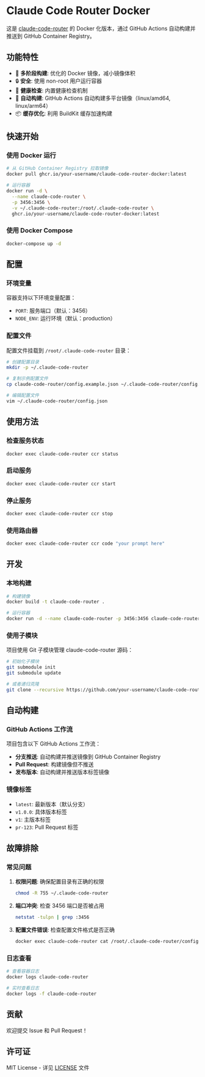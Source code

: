 # Claude Code Router Docker

这是 [claude-code-router](https://github.com/musistudio/claude-code-router) 的 Docker 化版本，通过 GitHub Actions 自动构建并推送到 GitHub Container Registry。

## 功能特性

- 🐳 **多阶段构建**: 优化的 Docker 镜像，减小镜像体积
- 🔒 **安全**: 使用 non-root 用户运行容器
- 🏥 **健康检查**: 内置健康检查机制
- 🔄 **自动构建**: GitHub Actions 自动构建多平台镜像（linux/amd64, linux/arm64）
- 📦 **缓存优化**: 利用 BuildKit 缓存加速构建

## 快速开始

### 使用 Docker 运行

```bash
# 从 GitHub Container Registry 拉取镜像
docker pull ghcr.io/your-username/claude-code-router-docker:latest

# 运行容器
docker run -d \
  --name claude-code-router \
  -p 3456:3456 \
  -v ~/.claude-code-router:/root/.claude-code-router \
  ghcr.io/your-username/claude-code-router-docker:latest
```

### 使用 Docker Compose

```bash
docker-compose up -d
```

## 配置

### 环境变量

容器支持以下环境变量配置：

- `PORT`: 服务端口（默认：3456）
- `NODE_ENV`: 运行环境（默认：production）

### 配置文件

配置文件挂载到 `/root/.claude-code-router` 目录：

```bash
# 创建配置目录
mkdir -p ~/.claude-code-router

# 复制示例配置文件
cp claude-code-router/config.example.json ~/.claude-code-router/config.json

# 编辑配置文件
vim ~/.claude-code-router/config.json
```

## 使用方法

### 检查服务状态

```bash
docker exec claude-code-router ccr status
```

### 启动服务

```bash
docker exec claude-code-router ccr start
```

### 停止服务

```bash
docker exec claude-code-router ccr stop
```

### 使用路由器

```bash
docker exec claude-code-router ccr code "your prompt here"
```

## 开发

### 本地构建

```bash
# 构建镜像
docker build -t claude-code-router .

# 运行容器
docker run -d --name claude-code-router -p 3456:3456 claude-code-router
```

### 使用子模块

项目使用 Git 子模块管理 claude-code-router 源码：

```bash
# 初始化子模块
git submodule init
git submodule update

# 或者递归克隆
git clone --recursive https://github.com/your-username/claude-code-router-docker.git
```

## 自动构建

### GitHub Actions 工作流

项目包含以下 GitHub Actions 工作流：

- **分支推送**: 自动构建并推送镜像到 GitHub Container Registry
- **Pull Request**: 构建镜像但不推送
- **发布版本**: 自动构建并推送版本标签镜像

### 镜像标签

- `latest`: 最新版本（默认分支）
- `v1.0.0`: 具体版本标签
- `v1`: 主版本标签
- `pr-123`: Pull Request 标签

## 故障排除

### 常见问题

1. **权限问题**: 确保配置目录有正确的权限
   ```bash
   chmod -R 755 ~/.claude-code-router
   ```

2. **端口冲突**: 检查 3456 端口是否被占用
   ```bash
   netstat -tulpn | grep :3456
   ```

3. **配置文件错误**: 检查配置文件格式是否正确
   ```bash
   docker exec claude-code-router cat /root/.claude-code-router/config.json
   ```

### 日志查看

```bash
# 查看容器日志
docker logs claude-code-router

# 实时查看日志
docker logs -f claude-code-router
```

## 贡献

欢迎提交 Issue 和 Pull Request！

## 许可证

MIT License - 详见 [LICENSE](claude-code-router/LICENSE) 文件